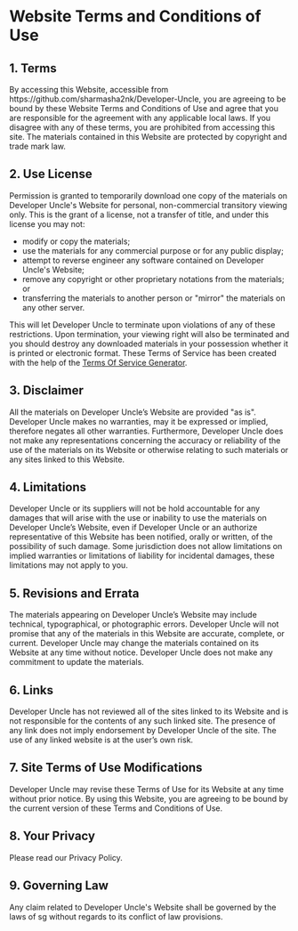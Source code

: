 <h1>Website Terms and Conditions of Use</h1>

<h2>1. Terms</h2>

<p>By accessing this Website, accessible from https://github.com/sharmasha2nk/Developer-Uncle, you are agreeing to be bound by these Website Terms and Conditions of Use and agree that you are responsible for the agreement with any applicable local laws. If you disagree with any of these terms, you are prohibited from accessing this site. The materials contained in this Website are protected by copyright and trade mark law.</p>

<h2>2. Use License</h2>

<p>Permission is granted to temporarily download one copy of the materials on Developer Uncle's Website for personal, non-commercial transitory viewing only. This is the grant of a license, not a transfer of title, and under this license you may not:</p>

<ul>
    <li>modify or copy the materials;</li>
    <li>use the materials for any commercial purpose or for any public display;</li>
    <li>attempt to reverse engineer any software contained on Developer Uncle's Website;</li>
    <li>remove any copyright or other proprietary notations from the materials; or</li>
    <li>transferring the materials to another person or "mirror" the materials on any other server.</li>
</ul>

<p>This will let Developer Uncle to terminate upon violations of any of these restrictions. Upon termination, your viewing right will also be terminated and you should destroy any downloaded materials in your possession whether it is printed or electronic format. These Terms of Service has been created with the help of the <a href="https://www.termsofservicegenerator.net">Terms Of Service Generator</a>.</p>

<h2>3. Disclaimer</h2>

<p>All the materials on Developer Uncle’s Website are provided "as is". Developer Uncle makes no warranties, may it be expressed or implied, therefore negates all other warranties. Furthermore, Developer Uncle does not make any representations concerning the accuracy or reliability of the use of the materials on its Website or otherwise relating to such materials or any sites linked to this Website.</p>

<h2>4. Limitations</h2>

<p>Developer Uncle or its suppliers will not be hold accountable for any damages that will arise with the use or inability to use the materials on Developer Uncle’s Website, even if Developer Uncle or an authorize representative of this Website has been notified, orally or written, of the possibility of such damage. Some jurisdiction does not allow limitations on implied warranties or limitations of liability for incidental damages, these limitations may not apply to you.</p>

<h2>5. Revisions and Errata</h2>

<p>The materials appearing on Developer Uncle’s Website may include technical, typographical, or photographic errors. Developer Uncle will not promise that any of the materials in this Website are accurate, complete, or current. Developer Uncle may change the materials contained on its Website at any time without notice. Developer Uncle does not make any commitment to update the materials.</p>

<h2>6. Links</h2>

<p>Developer Uncle has not reviewed all of the sites linked to its Website and is not responsible for the contents of any such linked site. The presence of any link does not imply endorsement by Developer Uncle of the site. The use of any linked website is at the user’s own risk.</p>

<h2>7. Site Terms of Use Modifications</h2>

<p>Developer Uncle may revise these Terms of Use for its Website at any time without prior notice. By using this Website, you are agreeing to be bound by the current version of these Terms and Conditions of Use.</p>

<h2>8. Your Privacy</h2>

<p>Please read our Privacy Policy.</p>

<h2>9. Governing Law</h2>

<p>Any claim related to Developer Uncle's Website shall be governed by the laws of sg without regards to its conflict of law provisions.</p>

